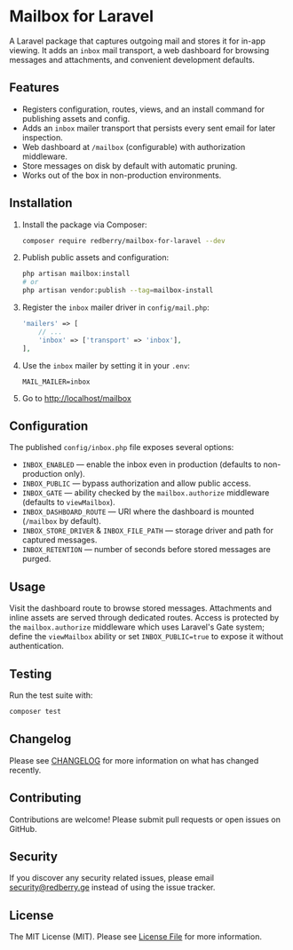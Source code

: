 # Mailbox for Laravel

A Laravel package that captures outgoing mail and stores it for in-app viewing. It adds an `inbox` mail transport, a web dashboard for browsing messages and attachments, and convenient development defaults.

## Features

- Registers configuration, routes, views, and an install command for publishing assets and config.
- Adds an `inbox` mailer transport that persists every sent email for later inspection.
- Web dashboard at `/mailbox` (configurable) with authorization middleware.
- Store messages on disk by default with automatic pruning.
- Works out of the box in non-production environments.

## Installation

1. Install the package via Composer:
   ```bash
   composer require redberry/mailbox-for-laravel --dev
   ```
2. Publish public assets and configuration:
   ```bash
   php artisan mailbox:install
   # or
   php artisan vendor:publish --tag=mailbox-install
   ```
3. Register the `inbox` mailer driver in `config/mail.php`:
   ```php
   'mailers' => [
       // ...
       'inbox' => ['transport' => 'inbox'],
   ],
   ```
4. Use the `inbox` mailer by setting it in your `.env`:
   ```env
   MAIL_MAILER=inbox
   ```
5. Go to [http://localhost/mailbox](http://localhost/mailbox)

## Configuration

The published `config/inbox.php` file exposes several options:

- `INBOX_ENABLED` &mdash; enable the inbox even in production (defaults to non-production only).
- `INBOX_PUBLIC` &mdash; bypass authorization and allow public access.
- `INBOX_GATE` &mdash; ability checked by the `mailbox.authorize` middleware (defaults to `viewMailbox`).
- `INBOX_DASHBOARD_ROUTE` &mdash; URI where the dashboard is mounted (`/mailbox` by default).
- `INBOX_STORE_DRIVER` & `INBOX_FILE_PATH` &mdash; storage driver and path for captured messages.
- `INBOX_RETENTION` &mdash; number of seconds before stored messages are purged.

## Usage

Visit the dashboard route to browse stored messages. Attachments and inline assets are served through dedicated routes. Access is protected by the `mailbox.authorize` middleware which uses Laravel's Gate system; define the `viewMailbox` ability or set `INBOX_PUBLIC=true` to expose it without authentication.

## Testing

Run the test suite with:

```bash
composer test
```

## Changelog

Please see [CHANGELOG](CHANGELOG.md) for more information on what has changed recently.

## Contributing

Contributions are welcome! Please submit pull requests or open issues on GitHub.

## Security

If you discover any security related issues, please email security@redberry.ge instead of using the issue tracker.

## License

The MIT License (MIT). Please see [License File](LICENSE.md) for more information.

